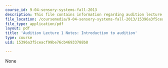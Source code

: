 ```yaml
---
course_id: 9-04-sensory-systems-fall-2013
description: This file contains information regarding audition lecture 1 notes.
file_location: /coursemedia/9-04-sensory-systems-fall-2013/15396a3f5ceacf99be76cb46933788b8_MIT9_04F13_Aud_intro.pdf
file_type: application/pdf
layout: pdf
title: 'Audition Lecture 1 Notes: Introduction to audition'
type: course
uid: 15396a3f5ceacf99be76cb46933788b8

---
```

None